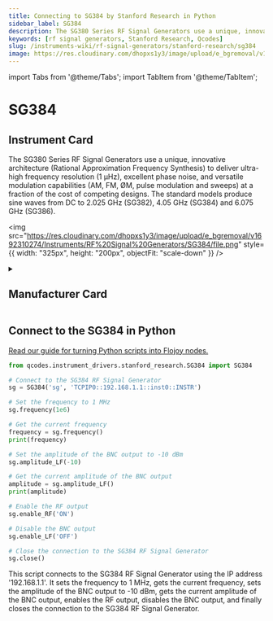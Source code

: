 ```yaml
---
title: Connecting to SG384 by Stanford Research in Python
sidebar_label: SG384
description: The SG380 Series RF Signal Generators use a unique, innovative architecture (Rational Approximation Frequency Synthesis) to deliver ultra-high frequency resolution (1 µHz), excellent phase noise, and versatile modulation capabilities (AM, FM, ØM, pulse modulation and sweeps) at a fraction of the cost of competing designs. The standard models produce sine waves from DC to 2.025 GHz (SG382), 4.05 GHz (SG384) and 6.075 GHz (SG386).
keywords: [rf signal generators, Stanford Research, Qcodes]
slug: /instruments-wiki/rf-signal-generators/stanford-research/sg384
image: https://res.cloudinary.com/dhopxs1y3/image/upload/e_bgremoval/v1692310274/Instruments/RF%20Signal%20Generators/SG384/file.png
---
```


import Tabs from '@theme/Tabs';
import TabItem from '@theme/TabItem';

# SG384

## Instrument Card

<div className="flex">

<div>

The SG380 Series RF Signal Generators use a unique, innovative architecture (Rational Approximation Frequency Synthesis) to deliver ultra-high frequency resolution (1 µHz), excellent phase noise, and versatile modulation capabilities (AM, FM, ØM, pulse modulation and sweeps) at a fraction of the cost of competing designs. The standard models produce sine waves from DC to 2.025 GHz (SG382), 4.05 GHz (SG384) and 6.075 GHz (SG386).

</div>

<img src="https://res.cloudinary.com/dhopxs1y3/image/upload/e_bgremoval/v1692310274/Instruments/RF%20Signal%20Generators/SG384/file.png" style={{ width: "325px", height: "200px", objectFit: "scale-down" }} />

</div>

<details>
<summary><h2>Manufacturer Card</h2></summary>

<img src="https://res.cloudinary.com/dhopxs1y3/image/upload/e_bgremoval/v1692126012/Instruments/Vendor%20Logos/Stanford_Research.png" style={{ width: "100%", height: "170px",objectFit: "scale-down" }} />

Stanford Research Systems is a maker of general test and measurement instruments. The company was founded in 1980, is privately held, and is not affiliated with Stanford University. <a href="https://www.thinksrs.com/">Website</a>.

<ul>
  <li>Headquarters: USA</li>
  <li>Yearly Revenue (millions, USD): 25.0</li>
</ul>
</details>

## Connect to the SG384 in Python

[Read our guide for turning Python scripts into Flojoy nodes.](https://docs.flojoy.ai/custom-nodes/creating-custom-node/)
<Tabs>
<TabItem value="Qcodes" label="Qcodes">

```python
from qcodes.instrument_drivers.stanford_research.SG384 import SG384

# Connect to the SG384 RF Signal Generator
sg = SG384('sg', 'TCPIP0::192.168.1.1::inst0::INSTR')

# Set the frequency to 1 MHz
sg.frequency(1e6)

# Get the current frequency
frequency = sg.frequency()
print(frequency)

# Set the amplitude of the BNC output to -10 dBm
sg.amplitude_LF(-10)

# Get the current amplitude of the BNC output
amplitude = sg.amplitude_LF()
print(amplitude)

# Enable the RF output
sg.enable_RF('ON')

# Disable the BNC output
sg.enable_LF('OFF')

# Close the connection to the SG384 RF Signal Generator
sg.close()
```

This script connects to the SG384 RF Signal Generator using the IP address '192.168.1.1'. It sets the frequency to 1 MHz, gets the current frequency, sets the amplitude of the BNC output to -10 dBm, gets the current amplitude of the BNC output, enables the RF output, disables the BNC output, and finally closes the connection to the SG384 RF Signal Generator.

</TabItem>
</Tabs>